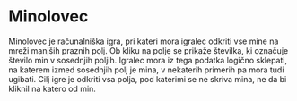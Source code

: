 # Minolovec

Minolovec je računalniška igra, pri kateri mora igralec odkriti vse mine na mreži manjših praznih polj. Ob kliku na polje se prikaže številka, ki označuje število min v sosednjih poljih. Igralec mora iz tega podatka logično sklepati, na katerem izmed sosednjih polj je mina, v nekaterih primerih pa mora tudi ugibati. Cilj igre je odkriti vsa polja, pod katerimi se ne skriva mina, ne da bi kliknil na katero od min. 
